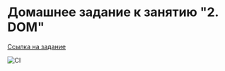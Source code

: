# Домашнее задание к занятию "2. DOM"

[Ссылка на задание](https://artyouhan.github.io/Dom-2/)

![CI](https://github.com/Artyouhan/Dom-2/actions/workflows/webpack.yml/badge.svg)
